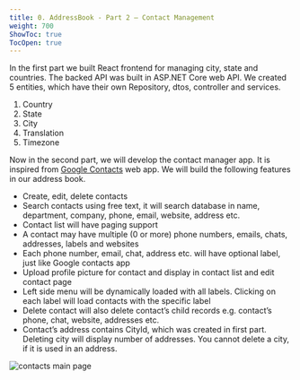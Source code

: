 ```yaml
---
title: 0. AddressBook - Part 2 – Contact Management
weight: 700
ShowToc: true
TocOpen: true
---
```


In the first part we built React frontend for managing city, state and countries. The backed API was built in ASP.NET Core web API. We created 5 entities, which have their own Repository, dtos, controller and services.

1. Country
2. State
3. City
4. Translation
5. Timezone

Now in the second part, we will develop the contact manager app. It is inspired from [Google Contacts](https://contacts.google.com/) web app. We will build the following features in our address book.

- Create, edit, delete contacts
- Search contacts using free text, it will search database in name, department, company, phone, email, website, address etc.
- Contact list will have paging support
- A contact may have multiple (0 or more) phone numbers, emails, chats, addresses, labels and websites
- Each phone number, email, chat, address etc. will have optional label, just like Google contacts app
- Upload profile picture for contact and display in contact list and edit contact page
- Left side menu will be dynamically loaded with all labels. Clicking on each label will load contacts with the specific label
- Delete contact will also delete contact’s child records e.g. contact’s phone, chat, website, addresses etc.
- Contact’s address contains CityId, which was created in first part. Deleting city will display number of addresses. You cannot delete a city, if it is used in an address.

![contacts main page](/images/blog/contacts-main-page.jpg "contacts main page")